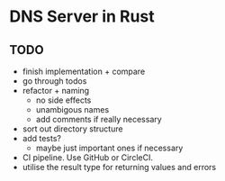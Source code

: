 # DNS Server in Rust

## TODO

- finish implementation + compare
- go through todos
- refactor + naming
  - no side effects
  - unambigous names
  - add comments if really necessary
- sort out directory structure
- add tests?
  - maybe just important ones if necessary
- CI pipeline. Use GitHub or CircleCI.
- utilise the result type for returning values and errors
